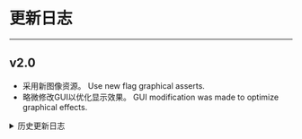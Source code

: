 # 更新日志

---

## v2.0

- 采用新图像资源。 Use new flag graphical asserts.
- 略微修改GUI以优化显示效果。 GUI modification was made to optimize graphical effects.

<details><summary>历史更新日志</summary>

## v1.1

- 优化显示效果。 Optimize display effects.
- 移除不必要的 GUI 修改。 Remove unnecessary GUI modification.

## v1.0

- 初次发布。 Initial release.

</details>
